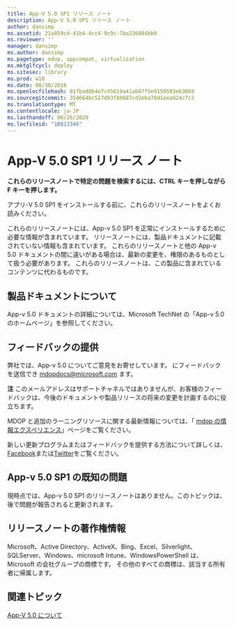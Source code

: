 ```yaml
---
title: App-V 5.0 SP1 リリース ノート
description: App-V 5.0 SP1 リリース ノート
author: dansimp
ms.assetid: 21a859cd-41b4-4cc4-9c9c-7ba236084bb0
ms.reviewer: ''
manager: dansimp
ms.author: dansimp
ms.pagetype: mdop, appcompat, virtualization
ms.mktglfcycl: deploy
ms.sitesec: library
ms.prod: w10
ms.date: 08/30/2016
ms.openlocfilehash: 01fbad8b4e7c45619a41ab67f5e9159583e63069
ms.sourcegitcommit: 354664bc527d93f80687cd2eba70d1eea024c7c3
ms.translationtype: MT
ms.contentlocale: ja-JP
ms.lasthandoff: 06/26/2020
ms.locfileid: "10813346"
---
```

# App-V 5.0 SP1 リリース ノート


**これらのリリースノートで特定の問題を検索するには、CTRL キーを押しながら F キーを押します。**

アプリ-V 5.0 SP1 をインストールする前に、これらのリリースノートをよくお読みください。

これらのリリースノートには、App-v 5.0 SP1 を正常にインストールするために必要な情報が含まれています。 リリースノートには、製品ドキュメントに記載されていない情報も含まれています。 これらのリリースノートと他の App-v 5.0 ドキュメントの間に違いがある場合は、最新の変更を、権限のあるものとして扱う必要があります。 これらのリリースノートは、この製品に含まれているコンテンツに代わるものです。

## 製品ドキュメントについて


App-v 5.0 ドキュメントの詳細については、Microsoft TechNet の「App-v 5.0 のホームページ」を参照してください。

## フィードバックの提供


弊社では、App-v 5.0 についてご意見をお寄せしています。 にフィードバックを送信でき <mdopdocs@microsoft.com> ます。

**注** このメールアドレスはサポートチャネルではありませんが、お客様のフィードバックは、今後のドキュメントや製品リリースの将来の変更を計画するのに役立ちます。

 

MDOP と追加のラーニングリソースに関する最新情報については、「 [mdop の情報エクスペリエンス](https://go.microsoft.com/fwlink/p/?LinkId=236032)」ページをご覧ください。

新しい更新プログラムまたはフィードバックを提供する方法について詳しくは、 [Facebook](https://go.microsoft.com/fwlink/p/?LinkId=242445)または[Twitter](https://go.microsoft.com/fwlink/p/?LinkId=242447)をご覧ください。

## App-v 5.0 SP1 の既知の問題


現時点では、App-v 5.0 SP1 のリリースノートはありません。このトピックは、後で問題が報告されると更新されます。

## リリースノートの著作権情報


Microsoft、Active Directory、ActiveX、Bing、Excel、Silverlight、SQLServer、Windows、microsoft Intune、WindowsPowerShell は、Microsoft の会社グループの商標です。 その他のすべての商標は、該当する所有者に帰属します。








## 関連トピック


[App-V 5.0 について](about-app-v-50.md)

 

 





